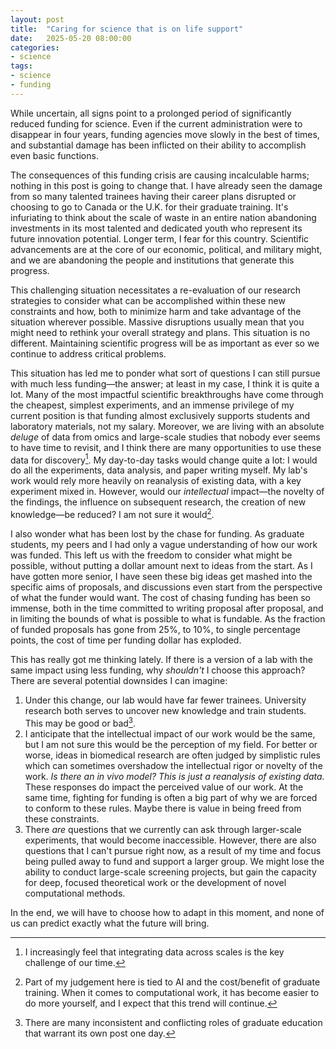 ```yaml
---
layout: post
title:  "Caring for science that is on life support"
date:   2025-05-20 08:00:00
categories:
- science
tags:
- science
- funding
---
```

While uncertain, all signs point to a prolonged period of significantly reduced funding for science. Even if the current administration were to disappear in four years, funding agencies move slowly in the best of times, and substantial damage has been inflicted on their ability to accomplish even basic functions.

The consequences of this funding crisis are causing incalculable harms; nothing in this post is going to change that. I have already seen the damage from so many talented trainees having their career plans disrupted or choosing to go to Canada or the U.K. for their graduate training. It's infuriating to think about the scale of waste in an entire nation abandoning investments in its most talented and dedicated youth who represent its future innovation potential. Longer term, I fear for this country. Scientific advancements are at the core of our economic, political, and military might, and we are abandoning the people and institutions that generate this progress.

This challenging situation necessitates a re-evaluation of our research strategies to consider what can be accomplished within these new constraints and how, both to minimize harm and take advantage of the situation wherever possible. Massive disruptions usually mean that you might need to rethink your overall strategy and plans. This situation is no different. Maintaining scientific progress will be as important as ever so we continue to address critical problems.

This situation has led me to ponder what sort of questions I can still pursue with much less funding—the answer; at least in my case, I think it is quite a lot. Many of the most impactful scientific breakthroughs have come through the cheapest, simplest experiments, and an immense privilege of my current position is that funding almost exclusively supports students and laboratory materials, not my salary. Moreover, we are living with an absolute _deluge_ of data from omics and large-scale studies that nobody ever seems to have time to revisit, and I think there are many opportunities to use these data for discovery[^1]. My day-to-day tasks would change quite a lot: I would do all the experiments, data analysis, and paper writing myself. My lab's work would rely more heavily on reanalysis of existing data, with a key experiment mixed in. However, would our _intellectual_ impact—the novelty of the findings, the influence on subsequent research, the creation of new knowledge—be reduced? I am not sure it would[^2].

I also wonder what has been lost by the chase for funding. As graduate students, my peers and I had only a vague understanding of how our work was funded. This left us with the freedom to consider what might be possible, without putting a dollar amount next to ideas from the start. As I have gotten more senior, I have seen these big ideas get mashed into the specific aims of proposals, and discussions even start from the perspective of what the funder would want. The cost of chasing funding has been so immense, both in the time committed to writing proposal after proposal, and in limiting the bounds of what is possible to what is fundable. As the fraction of funded proposals has gone from 25%, to 10%, to single percentage points, the cost of time per funding dollar has exploded.

This has really got me thinking lately. If there is a version of a lab with the same impact using less funding, why _shouldn't_ I choose this approach? There are several potential downsides I can imagine:

1. Under this change, our lab would have far fewer trainees. University research both serves to uncover new knowledge and train students. This may be good or bad[^3].
2. I anticipate that the intellectual impact of our work would be the same, but I am not sure this would be the perception of my field. For better or worse, ideas in biomedical research are often judged by simplistic rules which can sometimes overshadow the intellectual rigor or novelty of the work. _Is there an in vivo model?_ _This is just a reanalysis of existing data._ These responses do impact the perceived value of our work. At the same time, fighting for funding is often a big part of why we are forced to conform to these rules. Maybe there is value in being freed from these constraints.
3. There _are_ questions that we currently can ask through larger-scale experiments, that would become inaccessible. However, there are also questions that I can't pursue right now, as a result of my time and focus being pulled away to fund and support a larger group. We might lose the ability to conduct large-scale screening projects, but gain the capacity for deep, focused theoretical work or the development of novel computational methods.

In the end, we will have to choose how to adapt in this moment, and none of us can predict exactly what the future will bring.

[^1]: I increasingly feel that integrating data across scales is the key challenge of our time.
[^2]: Part of my judgement here is tied to AI and the cost/benefit of graduate training. When it comes to computational work, it has become easier to do more yourself, and I expect that this trend will continue.
[^3]: There are many inconsistent and conflicting roles of graduate education that warrant its own post one day.

